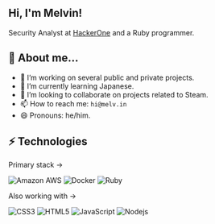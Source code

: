 ## Hi, I'm Melvin!
Security Analyst at <a href="http://www.hackerone.com">HackerOne</a> and a Ruby programmer.

## 👻 About me... 
- 🔭 I’m working on several public and private projects.
- 🌱 I’m currently learning Japanese. 
- 👯 I’m looking to collaborate on projects related to Steam.
- 📫 How to reach me: `hi@melv.in`
- 😄 Pronouns: he/him.

## ⚡ Technologies
Primary stack →

![Amazon AWS](https://img.shields.io/badge/Amazon%20AWS-232F3E?style=flat&logo=amazon-aws)
![Docker](https://img.shields.io/badge/-Docker-black?style=flat&logo=docker)
![Ruby](https://img.shields.io/badge/-Ruby-black?style=flat&logo=Ruby&logoColor=red)

Also working with →

![CSS3](https://img.shields.io/badge/-CSS3-1572B6?style=flat&logo=css3)
![HTML5](https://img.shields.io/badge/-HTML5-E34F26?style=flat&logo=html5&logoColor=white)
![JavaScript](https://img.shields.io/badge/-JavaScript-black?style=flat&logo=javascript)
![Nodejs](https://img.shields.io/badge/-Nodejs-black?style=flat&logo=Node.js)
